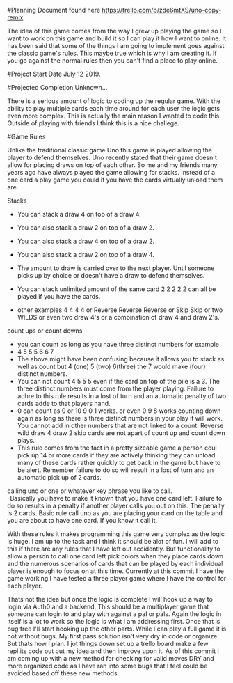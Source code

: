 

#Planning Document found here 
https://trello.com/b/zde6mtXS/uno-copy-remix

The idea of this game comes from the way I grew up playing the game so I want to work on this game and build it so I can play it how I want to  online. It has been said that some of the things I am going to implement goes against the classic game's rules. This maybe true which is why I am creating it. If you go against the normal rules  then you can't find a place to play online.   

#Project Start Date 
July 12 2019.  

#Projected Completion
Unknown... 

There is a serious amount of logic to coding up the regular game. With the ability to play multiple cards each time around for each user the logic gets even more complex. This is actually the main reason I wanted to code this. Outside of playing with friends I think this is a nice challege. 



#Game Rules  

Unlike the traditional classic game Uno  this game is played allowing the player to defend themselves. Uno recently stated that their game doesn't allow for placing draws on top of each other.   So me and my friends many years ago have always played the game allowing for stacks.    Instead of a one card a play game you could if you have the cards   virtually unload them are. 

Stacks  

- You can stack a draw 4 on top of a draw 4. 
- You can also stack a draw 2 on top of a draw 2. 
- You can also stack a draw 4 on top of a draw 2. 
- You can also stack a draw 2 on top of a draw 4. 
- The amount to draw is carried over to the next player.  Until someone picks up by choice or doesn't have a draw to defend themselves. 

- You can stack unlimited amount of the same card     2 2 2 2 2   can all be played if you have the cards. 
- other examples   4  4 4 4    or  Reverse Reverse Reverse   or Skip Skip  or two WILDS  or even two draw 4's or a combination of draw 4 and draw 2's.     


count ups or count downs  
-  you can count as long as you have three distinct numbers  for example 
-  4 5 5 5 6 6  7
-  The above might have been confusing because it allows you to stack as well as count but   4 (one) 5 (two)  6(three)  the 7 would make (four) distinct numbers. 
-  You can not count   4 5 5 5  even if the card on top of the pile is a 3.   The three distinct numbers must come from the player playing. Failure to adhre to this rule results in a lost of turn and an automatic penalty of two cards adde to that players hand. 
-  0 can count as 0 or 10     9 0 1     works.   or even  0 9 8  works   counting down   again as long as there is three distinct numbers in your play it will work. You cannot add in other numbers that are not linked to a count.   Reverse wild draw 4 draw 2 skip cards are not apart of count up and count down plays. 
-  This rule comes from the fact in a pretty sizeable game a person coul pick up 14 or more cards  if they are actively thinking they can unload many of these cards rather quickly to get back in the game but have to be alert. Remember  failure to do so will result in a lost of turn and an automatic pick up of 2 cards.   

calling uno or one  or whatever key phrase you like to call.  
-Basically you have to make it known that you have one card left.   Failure to do so results in a penalty if another player calls you out on this.  The penalty is 2 cards.  Basic rule  call uno  as you are placing your card on the table and you are about to have one card. If you know it   call it. 

With these rules  it makes programming this game very complex as the logic is huge.  I am up to the task and I think it should be alot of fun.   I will add to this if there are any rules that I have left out accidently. But functionality to allow a person to call one card left pick colors when they place cards down and the numerous scenarios of cards that can be played by each individual player is enough to focus on at this time. Currently at this commit I have the game working I have tested a three player game where I have the control for each player.   

Thats not the idea  but once the logic is complete I will hook up a way to login via Auth0 and a backend.   This should be a multiplayer game that someone can login to and play with against a pal or pals. Again the logic in itself is a lot to work so the logic is what I am addressing first. Once that is bug free I'll start hooking up the other parts.  While I can play a full game it is not without bugs. My first pass solution isn't very dry in code or organize. But thats how I plan. I jot things down set up a trello board  make a few repl.its code out out my idea and then improve upon it. As of this commit I am coming up with a new method for checking for valid moves  DRY and more organized code as I have ran into some bugs that I feel could be avoided based off these new methods.